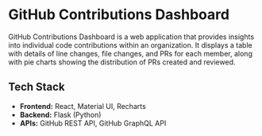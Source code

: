 # GitHub Contributions Dashboard

GitHub Contributions Dashboard is a web application that provides insights into individual code contributions within an organization. It displays a table with details of line changes, file changes, and PRs for each member, along with pie charts showing the distribution of PRs created and reviewed.

## Tech Stack
- **Frontend:** React, Material UI, Recharts
- **Backend:** Flask (Python)
- **APIs:** GitHub REST API, GitHub GraphQL API
